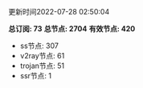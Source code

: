 更新时间2022-07-28 02:50:04

**总订阅: 73**
**总节点: 2704**
**有效节点: 420**
- ss节点: 307
- v2ray节点: 61
- trojan节点: 51
- ssr节点: 1
